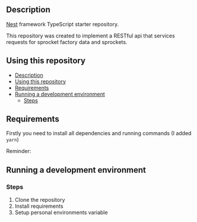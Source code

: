## Description

[Nest](https://github.com/nestjs/nest) framework TypeScript starter repository.

This repository was created to implement a RESTful api that services requests for sprocket factory data and sprockets.

## Using this repository

- [Description](#description)
- [Using this repository](#using-this-repository)
- [Requirements](#requirements)
- [Running a development environment](#running-a-development-environment)
  - [Steps](#steps)

<!-- 1. Clonar el repositorio
1. Ejecutar
2. Tener Nest CLI instalado
3. Levantar la base de datos
   ```
       docker compose up -d -->

## Requirements

Firstly you need to install all dependencies and running commands (I added `yarn`)

Reminder:

## Running a development environment

### Steps

1. Clone the repository
2. Install requirements
3. Setup personal environments variable
